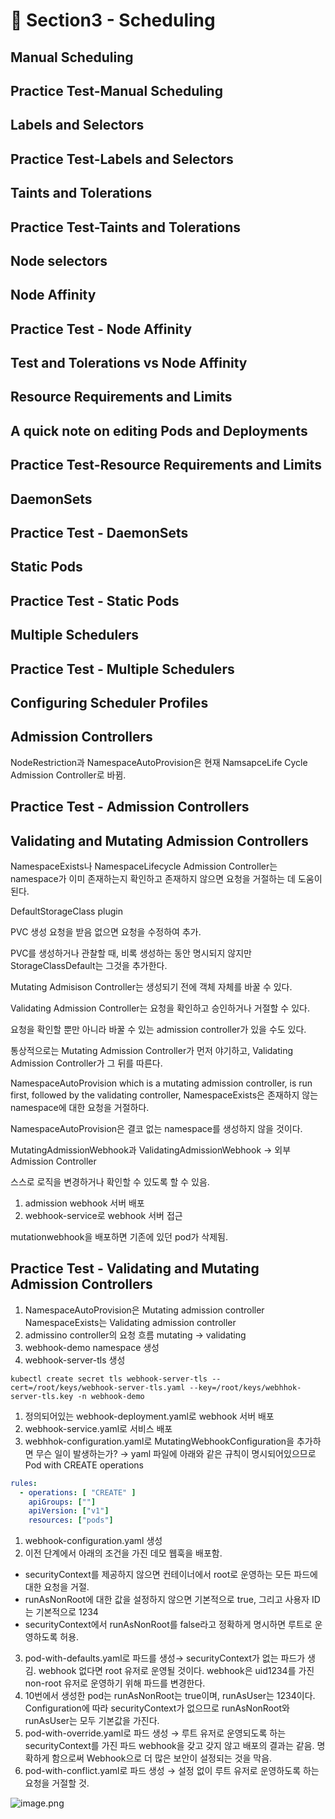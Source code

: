 # 🍨 Section3 - Scheduling

## Manual Scheduling


## Practice Test-Manual Scheduling


## Labels and Selectors


## Practice Test-Labels and Selectors


## Taints and Tolerations


## Practice Test-Taints and Tolerations


## Node selectors


## Node Affinity


## Practice Test - Node Affinity


## Test and Tolerations vs Node Affinity


## Resource Requirements and Limits


## A quick note on editing Pods and Deployments


## Practice Test-Resource Requirements and Limits


## DaemonSets


## Practice Test - DaemonSets


## Static Pods


## Practice Test - Static Pods


## Multiple Schedulers


## Practice Test - Multiple Schedulers


## Configuring Scheduler Profiles


## Admission Controllers


NodeRestriction과 NamespaceAutoProvision은 현재 NamsapceLife Cycle Admission Controller로 바뀜.


## Practice Test - Admission Controllers


## Validating and Mutating Admission Controllers


NamespaceExists나 NamespaceLifecycle Admission Controller는 namespace가 이미 존재하는지 확인하고 존재하지 않으면 요청을 거절하는 데 도움이 된다.


DefaultStorageClass plugin


PVC 생성 요청을 받음 없으면 요청을 수정하여 추가.


PVC를 생성하거나 관찰할 때, 비록 생성하는 동안 명시되지 않지만 StorageClassDefault는 그것을 추가한다.


Mutating Admisison Controller는 생성되기 전에 객체 자체를 바꿀 수 있다.


Validating Admission Controller는 요청을 확인하고 승인하거나 거절할 수 있다.


요청을 확인할 뿐만 아니라 바꿀 수 있는 admission controller가 있을 수도 있다.


통상적으로는 Mutating Admission Controller가 먼저 야기하고, Validating Admission Controller가 그 뒤를 따른다.


NamespaceAutoProvision which is a mutating admission controller, is run first, followed by the validating controller, NamespaceExists은 존재하지 않는 namespace에 대한 요청을 거절하다.


NamespaceAutoProvision은 결코 없는 namespace를 생성하지 않을 것이다.


MutatingAdmissionWebhook과 ValidatingAdmissionWebhook → 외부 Admission Controller


스스로 로직을 변경하거나 확인할 수 있도록 할 수 있음.

1. admission webhook 서버 배포
2. webhook-service로 webhook 서버 접근

mutationwebhook을 배포하면 기존에 있던 pod가 삭제됨.


## Practice Test - Validating and Mutating Admission Controllers

1. NamespaceAutoProvision은 Mutating admission controller
NamespaceExists는 Validating admission controller
2. admissino controller의 요청 흐름
mutating → validating
3. webhook-demo namespace 생성
4. webhook-server-tls 생성

```shell
kubectl create secret tls webhook-server-tls --cert=/root/keys/webhook-server-tls.yaml --key=/root/keys/webhhok-server-tls.key -n webhook-demo
```

1. 정의되어있는 webhook-deployment.yaml로 webhook 서버 배포
2. webhook-service.yaml로 서비스 배포
3. webhhok-configuration.yaml로 MutatingWebhookConfiguration을 추가하면 무슨 일이 발생하는가?
→ yaml 파일에 아래와 같은 규칙이 명시되어있으므로 Pod with CREATE operations

```yaml
rules:
  - operations: [ "CREATE" ]
    apiGroups: [""]
    apiVersion: ["v1"]
    resources: ["pods"]
```

1. webhook-configuration.yaml 생성
2. 이전 단계에서 아래의 조건을 가진 데모 웹훅을 배포함.
- securityContext를 제공하지 않으면 컨테이너에서 root로 운영하는 모든 파드에 대한 요청을 거절.
- runAsNonRoot에 대한 값을 설정하지 않으면 기본적으로 true, 그리고 사용자 ID는 기본적으로 1234
- securityContext에서 runAsNonRoot를 false라고 정확하게 명시하면 루트로 운영하도록 허용.
3. pod-with-defaults.yaml로 파드를 생성→ securityContext가 없는 파드가 생김.
webhook 없다면 root 유저로 운영될 것이다. webhook은 uid1234를 가진 non-root 유저로 운영하기 위해 파드를 변경한다.
4. 10번에서 생성한 pod는 runAsNonRoot는 true이며, runAsUser는 1234이다.
Configuration에 따라 securityContext가 없으므로 runAsNonRoot와 runAsUser는 모두 기본값을 가진다.
5. pod-with-override.yaml로 파드 생성 → 루트 유저로 운영되도록 하는 securityContext를 가진 파드
webhook을 갖고 갖지 않고 배포의 결과는 같음.
명확하게 함으로써 Webhook으로 더 많은 보안이 설정되는 것을 막음.
6. pod-with-conflict.yaml로 파드 생성 → 
설정 없이 루트 유저로 운영하도록 하는 요청을 거절할 것.

![image.png](https://prod-files-secure.s3.us-west-2.amazonaws.com/b2ea2032-00e9-4883-a13b-cb03cf5b2334/501c3b54-0de4-44d6-afe6-eca0c6373e4f/image.png?X-Amz-Algorithm=AWS4-HMAC-SHA256&X-Amz-Content-Sha256=UNSIGNED-PAYLOAD&X-Amz-Credential=ASIAZI2LB466XXJKAK2X%2F20250405%2Fus-west-2%2Fs3%2Faws4_request&X-Amz-Date=20250405T140712Z&X-Amz-Expires=3600&X-Amz-Security-Token=IQoJb3JpZ2luX2VjELX%2F%2F%2F%2F%2F%2F%2F%2F%2F%2FwEaCXVzLXdlc3QtMiJGMEQCICW73%2F%2F2Wz5VXfmkadFohzZ6A%2Bd8THGAZHFYbTKGXAf2AiBGv2mK7gJt01PEbTy%2FHQjst3%2B2oZqQA5wZl%2FlnEVFsFyr%2FAwguEAAaDDYzNzQyMzE4MzgwNSIMPOgcxVAguR5Nk2hxKtwDYwz7L0MhiSO5uIxHdWiyyL9A1o6JORNnMwGSSf15VU1%2BC83BqsT23poVjOdTVu5%2B%2B%2F0hb2DiF5EsZmkPCncuFpJpQ5dBseH1YDmFGIK%2FB%2Fvy6pr1BsXu564OK1ZQdEAgg%2F%2BQIenq9z77md7pJ%2BOqJ72VB3eRt8llScs1RvQxQG4vrYhgU%2BTBEkFQgkiyN4H%2BZuALhjPEoaL%2BumIOsSJhr6MDySPD3HxkxqBXJedmVFHBarWT96ODUGugBEcoXbZJpbV56J3wlZEcZveebzXGjmq1ydIH0OG1POifJ%2FrgvjM3dfOHd0B9VaqjzEGmaAZEpyByVBT4cIh%2FdX1N1tB9d3fO8KKYnFvDi6f4B1%2FVuoi10SfrPL9EA8KikDruY8Taj8QQqBc9wfxrhdz8fCZOKtlJjnMW0OSICC%2Bmb50KSld6GKuojGzTh6vSWu2rMMfQTQTDTUv1IOJkDEzgF0%2FRuGTskaW4rPFG8Z7ezfTBqoyYp%2F1trNCICVeFrentczvTI0kejww52SnqoKeYzpqTBKqQc%2BNG8oZOO1CkB5%2B78f8eKvy7k0ajSrCPL0IldBNx04iHgLfbiuhNE5o6h5ihE0eTsvE9jF%2FRq6Z6avvKYGL8UQZVy087%2BSmwdBYwksfEvwY6pgFFz3mpKW1kxMVXBt%2Fsk%2FGqj%2FsIquOvO0SGw%2F0nkXyQZWObLVYMljWS2gT9qDXAkc7HZwZnmgryJN93ycwj%2BiSbzc8rEroeEG1y1x%2BLkdxQ6yaIX%2Fq3oCauHo4l7kHLrJEwhi0MplYy%2BgDvTc%2FZDpzoG9Cr4c5eHr%2B7QTl4wvMrFw%2F6M%2FMalhGxggkkNYx87Lzft2pILgvaHhZwkdNuqhVFf0k6cznW&X-Amz-Signature=9eef1280ba64d913d25ce3341fd57fc2ff90062a57532136695292fb1f546bb5&X-Amz-SignedHeaders=host&x-id=GetObject)

